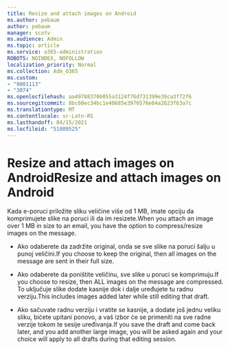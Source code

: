 ```yaml
---
title: Resize and attach images on Android
ms.author: pebaum
author: pebaum
manager: scotv
ms.audience: Admin
ms.topic: article
ms.service: o365-administration
ROBOTS: NOINDEX, NOFOLLOW
localization_priority: Normal
ms.collection: Adm_O365
ms.custom:
- "9001113"
- "3074"
ms.openlocfilehash: aa497883706055a3124f76d731399e39ca3f72f6
ms.sourcegitcommit: 8bc60ec34bc1e40685e3976576e04a2623f63a7c
ms.translationtype: MT
ms.contentlocale: sr-Latn-RS
ms.lasthandoff: 04/15/2021
ms.locfileid: "51809525"
---
```

# <a name="resize-and-attach-images-on-android"></a><span data-ttu-id="84033-102">Resize and attach images on Android</span><span class="sxs-lookup"><span data-stu-id="84033-102">Resize and attach images on Android</span></span>

<span data-ttu-id="84033-103">Kada e-poruci priložite sliku veličine više od 1 MB, imate opciju da komprimujete slike na poruci ili da im resizete.</span><span class="sxs-lookup"><span data-stu-id="84033-103">When you attach an image over 1 MB in size to an email, you have the option to compress/resize images on the message.</span></span>
 
- <span data-ttu-id="84033-104">Ako odaberete da zadržite original, onda se sve slike na poruci šalju u punoj veličini.</span><span class="sxs-lookup"><span data-stu-id="84033-104">If you choose to keep the original, then all images on the message are sent in their full size.</span></span>
 
- <span data-ttu-id="84033-105">Ako odaberete da poništite veličinu, sve slike u poruci se komprimuju.</span><span class="sxs-lookup"><span data-stu-id="84033-105">If you choose to resize, then ALL images on the message are compressed.</span></span>  <span data-ttu-id="84033-106">To uključuje slike dodate kasnije dok i dalje uređujete tu radnu verziju.</span><span class="sxs-lookup"><span data-stu-id="84033-106">This includes images added later while still editing that draft.</span></span>
 
- <span data-ttu-id="84033-107">Ako sačuvate radnu verziju i vratite se kasnije, a dodate još jednu veliku sliku, bićete upitani ponovo, a vaš izbor će se primeniti na sve radne verzije tokom te sesije uređivanja.</span><span class="sxs-lookup"><span data-stu-id="84033-107">If you save the draft and come back later, and you add another large image, you will be asked again and your choice will apply to all drafts during that editing session.</span></span>
 
